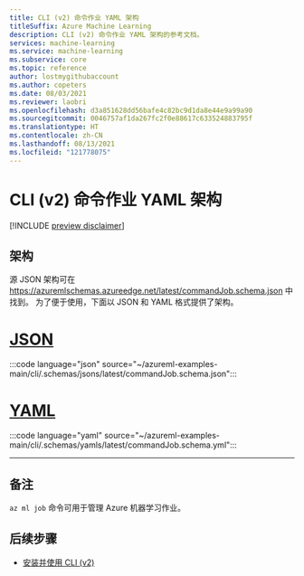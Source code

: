 ```yaml
---
title: CLI (v2) 命令作业 YAML 架构
titleSuffix: Azure Machine Learning
description: CLI (v2) 命令作业 YAML 架构的参考文档。
services: machine-learning
ms.service: machine-learning
ms.subservice: core
ms.topic: reference
author: lostmygithubaccount
ms.author: copeters
ms.date: 08/03/2021
ms.reviewer: laobri
ms.openlocfilehash: d3a851628dd56bafe4c82bc9d1da8e44e9a99a90
ms.sourcegitcommit: 0046757af1da267fc2f0e88617c633524883795f
ms.translationtype: HT
ms.contentlocale: zh-CN
ms.lasthandoff: 08/13/2021
ms.locfileid: "121778075"
---
```

# <a name="cli-v2-command-job-yaml-schema"></a>CLI (v2) 命令作业 YAML 架构

[!INCLUDE [preview disclaimer](../../includes/machine-learning-preview-generic-disclaimer.md)]

## <a name="schema"></a>架构

源 JSON 架构可在 https://azuremlschemas.azureedge.net/latest/commandJob.schema.json 中找到。 为了便于使用，下面以 JSON 和 YAML 格式提供了架构。

# <a name="json"></a>[JSON](#tab/json)

:::code language="json" source="~/azureml-examples-main/cli/.schemas/jsons/latest/commandJob.schema.json":::

# <a name="yaml"></a>[YAML](#tab/yaml)

:::code language="yaml" source="~/azureml-examples-main/cli/.schemas/yamls/latest/commandJob.schema.yml":::

---

## <a name="remarks"></a>备注

`az ml job` 命令可用于管理 Azure 机器学习作业。

## <a name="next-steps"></a>后续步骤

- [安装并使用 CLI (v2)](how-to-configure-cli.md)
